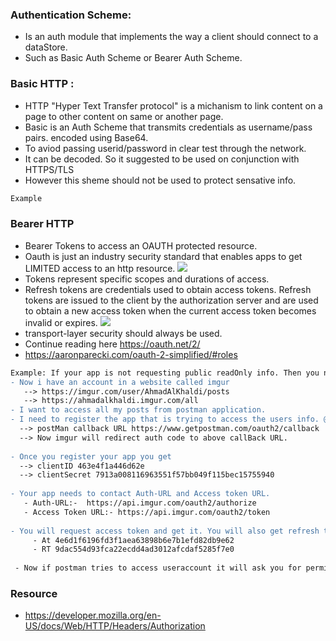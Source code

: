 ### Authentication Scheme:
 - Is an auth module that implements the way a client should connect to a dataStore. 
 - Such as Basic Auth Scheme or Bearer Auth Scheme. 
 
### Basic HTTP : 
 - HTTP "Hyper Text Transfer protocol" is a michanism to link content on a page to other content on same or another page. 
 - Basic is an Auth Scheme that transmits credentials as username/pass pairs. encoded using Base64. 
 - To aviod passing userid/password in clear test through the network. 
 - It can be decoded. So it suggested to be used on conjunction with HTTPS/TLS
 - However this sheme should not be used to protect sensative info. 
```diff
Example 
```

### Bearer HTTP
- Bearer Tokens to access an OAUTH protected resource. 
- Oauth is just an industry security standard that enables apps to get LIMITED access to an http resource. 
![](https://github.com/AhmadAlKhaldi86/Security/blob/master/assets/Oauth%20FrameWork.png)
- Tokens represent specific scopes and durations of access.
- Refresh tokens are credentials used to obtain access tokens.  Refresh tokens are issued to the client by the authorization
server and are used to obtain a new access token when the current access token becomes invalid or expires.
![](https://github.com/AhmadAlKhaldi86/Security/blob/master/assets/RefreshTokens.png)
- transport-layer security should always be used. 
- Continue reading here https://oauth.net/2/
- https://aaronparecki.com/oauth-2-simplified/#roles

```diff
Example: If your app is not requesting public readOnly info. Then you need authentication.
- Now i have an account in a website called imgur 
   --> https://imgur.com/user/AhmadAlKhaldi/posts
   --> https://ahmadalkhaldi.imgur.com/all
- I want to access all my posts from postman application.
- I need to register the app that is trying to access the users info. @ https://api.imgur.com/oauth2/addclient
  --> postMan callback URL https://www.getpostman.com/oauth2/callback
  --> Now imgur will redirect auth code to above callBack URL. 
 
- Once you register your app you get 
  --> clientID 463e4f1a446d62e
  --> clientSecret 7913a008116963551f57bb049f115bec15755940
  
- Your app needs to contact Auth-URL and Access token URL.
   - Auth-URL:-  https://api.imgur.com/oauth2/authorize
   - Access Token URL:- https://api.imgur.com/oauth2/token
 
- You will request access token and get it. You will also get refresh token. 
     - At 4e6d1f6196fd3f1aea63898b6e7b1efd82db9e62
     - RT 9dac554d93fca22ecdd4ad3012afcdaf5285f7e0
    
 - Now if postman tries to access useraccount it will ask you for permissions to access. 
```


### Resource 
 - https://developer.mozilla.org/en-US/docs/Web/HTTP/Headers/Authorization

